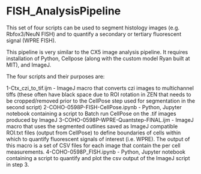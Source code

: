 # FISH_AnalysisPipeline
This set of four scripts can be used to segment histology images (e.g. Rbfox3/NeuN FISH)  and to quantify a secondary or tertiary fluorescent signal (WPRE FISH). 


This pipeline is very similar to the CX5 image analysis pipeline. It requires installation of Python, Cellpose (along with the custom model Ryan built at MIT), and ImageJ. 

The four scripts and their purposes are:

1-Ctx_czi_to_tif.ijm - ImageJ macro that converts czi images to multichannel tiffs (these often have black space due to ROI rotation in ZEN that needs to be cropped/removed prior to the CellPose step used for segmentation in the second script) 
2-COHO-0598P-FISH-CellPose.ipynb - Python, Jupyter notebook containing a script to Batch run CellPose on the .tif images produced by ImageJ
3-COHO-0598P-WPRE-Quantstep-FINAL.ijm - ImageJ macro that uses the segmented outlines saved as ImageJ compatible ROI.txt files (output from CellPose) to define boundaries of cells within which to quantify fluorescent signals of interest (i.e. WPRE). The output of this macro is a set of CSV files for each image that contain the per cell measurements.
4-COHO-0598P_FISH.ipynb - Python, Jupyter notebook containing a script to quantify and plot the csv output of the ImageJ script in step 3.




